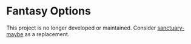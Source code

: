 # Fantasy Options

This project is no longer developed or maintained.
Consider [sanctuary-maybe][1] as a replacement.


[1]: https://github.com/sanctuary-js/sanctuary-maybe
